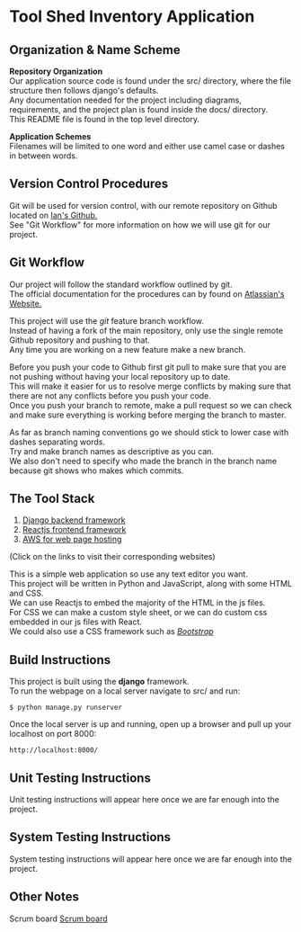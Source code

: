 # Tool Shed Inventory Application

## Organization & Name Scheme

**Repository Organization**\
Our application source code is found under the src/ directory, where the file structure then follows django's defaults.\
Any documentation needed for the project including diagrams, requirements, and the project plan is found inside the docs/ directory.\
This README file is found in the top level directory.

**Application Schemes**\
Filenames will be limited to one word and either use camel case or dashes in between words.

## Version Control Procedures

Git will be used for version control, with our remote repository on Github located on [Ian's Github.](https://github.com/IanMacfarlane/cs3450-toolshed)\
See "Git Workflow" for more information on how we will use git for our project.

## Git Workflow

Our project will follow the standard workflow outlined by git.\
The official documentation for the procedures can by found on [Atlassian's Website.](https://www.atlassian.com/git/tutorials/comparing-workflows/feature-branch-workflow)

This project will use the _git_ feature branch workflow.\
Instead of having a fork of the main repository, only use the single remote Github repository and pushing to that.\
Any time you are working on a new feature make a new branch.

Before you push your code to Github first git pull to make sure that you are not pushing without having your local repository up to date.\
This will make it easier for us to resolve merge conflicts by making sure that there are not any conflicts before you push your code.\
Once you push your branch to remote, make a pull request so we can check and make sure everything is working before merging the branch to master.

As far as branch naming conventions go we should stick to lower case with dashes separating words.\
Try and make branch names as descriptive as you can.\
We also don't need to specify who made the branch in the branch name because git shows who makes which commits.

## The Tool Stack 

1. [Django backend framework](https://docs.djangoproject.com/en/3.0/)
2. [Reactjs frontend framework](https://reactjs.org/docs/getting-started.html)
3. [AWS for web page hosting](https://docs.aws.amazon.com/elasticbeanstalk/latest/dg/create-deploy-python-django.html)

(Click on the links to visit their corresponding websites)

This is a simple web application so use any text editor you want.\
This project will be written in Python and JavaScript, along with some HTML and CSS.\
We can use Reactjs to embed the majority of the HTML in the js files.\
For CSS we can make a custom style sheet, or we can do custom css embedded in our js files with React.\
We could also use a CSS framework such as [_Bootstrap_](https://react-bootstrap.github.io/getting-started/introduction)

## Build Instructions

This project is built using the **django** framework.\
To run the webpage on a local server navigate to src/ and run:

```$ python manage.py runserver```

Once the local server is up and running, open up a browser and pull up your localhost on port 8000:

```http://localhost:8000/```

## Unit Testing Instructions

Unit testing instructions will appear here once we are far enough into the project.

## System Testing Instructions

System testing instructions will appear here once we are far enough into the project.

## Other Notes

Scrum board [Scrum board](https://docs.google.com/spreadsheets/d/115-6lCkCsZA2XjLZDjx7ftg_P1KPQyFkSXc2TrXL4D8/edit?usp=sharing)
